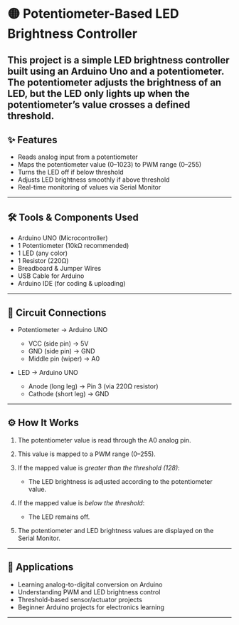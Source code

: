 # 🟡 Potentiometer-Based LED Brightness Controller

This project is a simple LED brightness controller built using an Arduino Uno and a potentiometer. The potentiometer adjusts the brightness of an LED, but the LED only lights up when the potentiometer’s value crosses a defined threshold.
---
## ✨ Features

* Reads analog input from a potentiometer
* Maps the potentiometer value (0–1023) to PWM range (0–255)
* Turns the LED off if below threshold
* Adjusts LED brightness smoothly if above threshold
* Real-time monitoring of values via Serial Monitor
---
## 🛠 Tools & Components Used

* Arduino UNO (Microcontroller)
* 1 Potentiometer (10kΩ recommended)
* 1 LED (any color)
* 1 Resistor (220Ω)
* Breadboard & Jumper Wires
* USB Cable for Arduino
* Arduino IDE (for coding & uploading)
---
## 🔌 Circuit Connections

* Potentiometer → Arduino UNO

  * VCC (side pin) → 5V
  * GND (side pin) → GND
  * Middle pin (wiper) → A0

* LED → Arduino UNO

  * Anode (long leg) → Pin 3 (via 220Ω resistor)
  * Cathode (short leg) → GND
---
## ⚙ How It Works

1. The potentiometer value is read through the A0 analog pin.
2. This value is mapped to a PWM range (0–255).
3. If the mapped value is *greater than the threshold (128)*:

   * The LED brightness is adjusted according to the potentiometer value.
4. If the mapped value is *below the threshold*:

   * The LED remains off.
5. The potentiometer and LED brightness values are displayed on the Serial Monitor.
---
## 📖 Applications

* Learning analog-to-digital conversion on Arduino
* Understanding PWM and LED brightness control
* Threshold-based sensor/actuator projects
* Beginner Arduino projects for electronics learning
---
